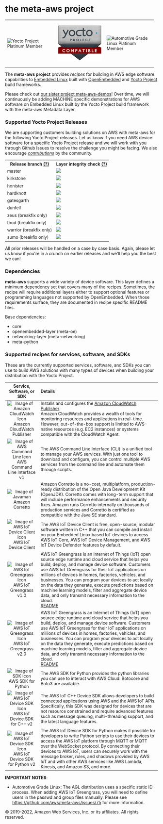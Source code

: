 # the meta-aws project
<table border="0" rules="none">
<tr border="0">
<td width="150" height="150"><img alt="Yocto Project Platinum Member"
src="images/lf_yp_plat.png"></td>
<td width="150" height="150"><img alt="Yocto Project Layer Compatible"
src="images/LF_17_02_Yocto-Badge-Update_Compatible_Final_Blank.png"></td>
<td width="150" height="150"><img alt="Automotive Grade Linux Platinum Member"
src="images/agl-member-plat.png"></td>
</tr>
</table>

The **meta-aws project** provides *recipes* for building in AWS edge software capabilities to [Embedded Linux](https://elinux.org) built with [OpenEmbedded](https://www.openembedded.org) and [Yocto Project](https://www.yoctoproject.org/) build frameworks.

Please check out [our sister project meta-aws-demos](https://github.com/aws-samples/meta-aws-demos)!  Over time, we will continuously be adding MACHINE specific demonstrations for AWS software on Embedded Linux built by the Yocto Project build framework with the meta-aws Metadata Layer.

### Supported Yocto Project Releases

We are supporting customers building solutions on AWS with meta-aws for the following Yocto Project releases.  Let us know if you need AWS device software for a specific Yocto Project release and we will work with you through Github Issues to resolve the challenge you might be facing.  We also encourage [*contributions*](CONTRIBUTING.md) by the community.

<table>
<tr><th>Release branch <a href="https://wiki.yoctoproject.org/wiki/Releases" target="none" title="What is this?">(?)</a></th><th>Layer integrity check <a href="https://www.yoctoproject.org/docs/2.5/dev-manual/dev-manual.html#making-sure-your-layer-is-compatible-with-yocto-project" target="none" title="What is this?">(?)</a></th></tr>
<tr><td>master</td><td><img src="https://codebuild.us-west-2.amazonaws.com/badges?uuid=eyJlbmNyeXB0ZWREYXRhIjoibjRaeDZVUzQrdTRtaDhmb0xRK0FCdndZRU00TytjSEJ6bGR2RzFLZFdOaTIwU0sxOFk5RUZ1Yk04VGxvWVlIVXIvai9aSUIyL1RkaXlSalAxS0IxWGdZPSIsIml2UGFyYW1ldGVyU3BlYyI6IkVWQnd5bXA4Si9zaW04OU4iLCJtYXRlcmlhbFNldFNlcmlhbCI6MX0%3D&branch=master"/></td></tr>
<tr><td>kirkstone</td><td><img src="https://codebuild.us-west-2.amazonaws.com/badges?uuid=eyJlbmNyeXB0ZWREYXRhIjoiUTVKN3F4ZGFZNUpkeFovZW5CTTVwQktlUThuRHZZTzNONWJ0M01ocUJWOVpwL2Y3NURVK2ovVVNoMjhMbFhpSTlkcFhiS0dPRzErWnhza2xqbkV3ZXpBPSIsIml2UGFyYW1ldGVyU3BlYyI6IkZBSTRWRHZXM082ZndXT1EiLCJtYXRlcmlhbFNldFNlcmlhbCI6MX0%3D&branch=kirkstone"/></td></tr>
<tr><td>honister</td><td><img src="https://codebuild.us-west-2.amazonaws.com/badges?uuid=eyJlbmNyeXB0ZWREYXRhIjoieE0zYzlVdG10WWdYT0RwUGhQRW80dVE5OVNWd1RjQ2pna0xoQm1kc09odjQ0ZjRSQmpveWVrdksrREdDVzcrQW10eVE5SFVpRmNHM2FnbnZMdmU0ZzVzPSIsIml2UGFyYW1ldGVyU3BlYyI6IlYrcmhWdkxqakNHYkUxUnMiLCJtYXRlcmlhbFNldFNlcmlhbCI6MX0%3D&branch=honister"/></td></tr>
<tr><td>hardknott</td><td><img src="https://codebuild.us-west-2.amazonaws.com/badges?uuid=eyJlbmNyeXB0ZWREYXRhIjoiaFQ3SEZZOTZGamdQWkt5RUREZS9XTjVxY1IvMlliUXRZcFVXODQxMjJDSW5tK0xWbzRneDdxQ2toZS93ek8zOXNCcHc1UFV2QVdjTXloRE5JMUU2Q0owPSIsIml2UGFyYW1ldGVyU3BlYyI6InRRay9YRTNyTTZGWUFWTTciLCJtYXRlcmlhbFNldFNlcmlhbCI6MX0%3D&branch=hardknott"/></td></tr>
<tr><td>gatesgarth </td><td><img src="https://codebuild.us-west-2.amazonaws.com/badges?uuid=eyJlbmNyeXB0ZWREYXRhIjoieTNEbG5BdFRvdXNJU20zUUprZU1EM2Q5c0RnNW9hRFVRQ2ZJeUFJSnN4UVQxdFhJNS9yMnhwaHB0dlhZSXZzTVUwMHRJWHZyU1NNRTc5WlJVbVBWZ1ZVPSIsIml2UGFyYW1ldGVyU3BlYyI6InJVSDhaZHhHN29ERjlqMEIiLCJtYXRlcmlhbFNldFNlcmlhbCI6MX0%3D&branch=gatesgarth"/></td></tr>
<tr><td>dunfell</td><td><img src="https://codebuild.us-west-2.amazonaws.com/badges?uuid=eyJlbmNyeXB0ZWREYXRhIjoiTk9VRSs1aHBiMXpMTzJLbVlBTVFvUXU5blNQb0hzd2o5TEJZWUVwajBnbXpacmROMlM4VzE4aWU4dDIvWG9nTHN5TXY1UWxNeW1LL1lrTkVYcWJmcE1BPSIsIml2UGFyYW1ldGVyU3BlYyI6IlM5emZaLzVaTDVxL09DYnQiLCJtYXRlcmlhbFNldFNlcmlhbCI6MX0%3D&branch=dunfell"/></td></tr>
<tr><td>zeus (breakfix only)</td><td><img src="https://codebuild.us-east-1.amazonaws.com/badges?uuid=eyJlbmNyeXB0ZWREYXRhIjoiYXZDSnIwdXVNSFRjMW13MmxVOVZYZVJhVktKTkVScG1UQURqTDdpMHlrYXFKS2x0VHdXV1ZzeUVxR0Q1cVU4RTBtUkkzWnVOMjRPdVZhKzRhSTBqQkI4PSIsIml2UGFyYW1ldGVyU3BlYyI6IlNwZXFGbXJ3U0ZwM1dLQVciLCJtYXRlcmlhbFNldFNlcmlhbCI6MX0%3D&branch=zeus"/></td></tr>
<tr><td>thud (breakfix only)</td><td><img src="https://codebuild.us-east-1.amazonaws.com/badges?uuid=eyJlbmNyeXB0ZWREYXRhIjoiK0IwWDFuaTZFZFd4NVY3N2UwdGdGcWtsMGtDc2dRVEgzMHdxV2V6TU5ZRmpOU01MaUtreVowSlJid204VHEwelIzdGoxQnJ4RnViNWI0bjQ3cEgxN1k4PSIsIml2UGFyYW1ldGVyU3BlYyI6IjA3ZndZRHFjeVlKMGUvQ2IiLCJtYXRlcmlhbFNldFNlcmlhbCI6MX0%3D&branch=thud"/></td></tr>
<tr><td>warrior (breakfix only)</td><td><img src="https://codebuild.us-west-2.amazonaws.com/badges?uuid=eyJlbmNyeXB0ZWREYXRhIjoiR0kyTTJZek11SHkwTGJ2QVlsWE1uTjUyNTJYdjhmaEtKVUcvZXNWUzFBSXFBUHJuN0hoc2k0SVRMRWhWOWRBcWovTEQ3RUF6aWdpbmhtZEN5RUR4VDRBPSIsIml2UGFyYW1ldGVyU3BlYyI6Inoyd1VHbU5Qd0FGTXhBYTIiLCJtYXRlcmlhbFNldFNlcmlhbCI6MX0%3D&branch=warrior"/></td></tr>
<tr><td>sumo (breakfix only)</td><td><img src="https://codebuild.us-west-2.amazonaws.com/badges?uuid=eyJlbmNyeXB0ZWREYXRhIjoiOHhleEREbml5SDJnanZQL0FIb1lKZDlmT1JFZ3dROGdwekhiVEhYWGxSVzQwSGFKM09DaWplcnNwNFVRMTVsd2hTZytwdE9KNXNMRUdlNDZ6ck0xaDBzPSIsIml2UGFyYW1ldGVyU3BlYyI6InVmQnp4a2h4d1pEU0xDeUYiLCJtYXRlcmlhbFNldFNlcmlhbCI6MX0%3D&branch=sumo"/></td></tr>
</table>

All prior releases will be handled on a case by case basis.  Again, please let us know if you're in a crunch on earlier releases and we'll help you the best we can!

### Dependencies

**meta-aws** supports a wide variety of device software.  This layer defines a minimum dependency set that covers many of the recipes.  Sometimes, the recipe will require additional layers either to support optional features or programming languages not supported by OpenEmbedded. When those requirements surface, they are documented in recipe specific README files.

Base dependencies:

* core
* openembedded-layer (meta-oe)
* networking-layer (meta-networking)
* meta-python

### Supported recipes for services, software, and SDKs

These are the currently supported services, software, and SDKs you can use to build AWS solutions with many types of devices when building your distribution with the Yocto Project.


|Service, Software, or SDK |Details |
|:------------------------:|:-------|
|<center>![Image of Amazon CloudWatch Icon](images/Arch_Amazon-CloudWatch_64.png)<br/>Amazon CloudWatch Publisher</center>|Installs and configures the [Amazon CloudWatch Publisher](https://github.com/awslabs/amazon-cloudwatch-publisher).<br/>Amazon CloudWatch provides a wealth of tools for monitoring resources and applications in real-time. However, out-of-the-box support is limited to AWS-native resources (e.g. EC2 instances) or systems compatible with the CloudWatch Agent.|
|![Image of AWS Command Line Icon](images/Arch_AWS-Command-Line-Interface_64.png)<br/>AWS Command Line Interface v1|The AWS Command Line Interface (CLI) is a unified tool to manage your AWS services. With just one tool to download and configure, you can control multiple AWS services from the command line and automate them through scripts.|
|<center>![Image of Javaman](images/corretto.png)<br/>Amazon Corretto</center>|Amazon Corretto is a no-cost, multiplatform, production-ready distribution of the Open Java Development Kit (OpenJDK). Corretto comes with long-term support that will include performance enhancements and security fixes. Amazon runs Corretto internally on thousands of production services and Corretto is certified as compatible with the Java SE standard.|
|<center>![Image of AWS IoT Device Client Icon](images/Arch_AWS-Tools-and-SDKs_64.png)</br>AWS IoT Device Client</center>|The AWS IoT Device Client is free, open-source, modular software written in C++ that you can compile and install on your Embedded Linux based IoT devices to access AWS IoT Core, AWS IoT Device Management, and AWS IoT Device Defender features by default.|
|<center>![Image of AWS IoT Greengrass Icon](images/Arch_AWS-IoT-Greengrass_64.png)<br/>AWS IoT Greengrass<br/>v1.0</center>|AWS IoT Greengrass is an Internet of Things (IoT) open source edge runtime and cloud service that helps you build, deploy, and manage device software. Customers use AWS IoT Greengrass for their IoT applications on millions of devices in homes, factories, vehicles, and businesses. You can program your devices to act locally on the data they generate, execute predictions based on machine learning models, filter and aggregate device data, and only transmit necessary information to the cloud.<br/><a href="recipes-iot/aws-iot-greengrass/README.md#aws-iot-greengrass-v1">README</a>|
|<center>![Image of AWS IoT Greengrass Icon](images/Arch_AWS-IoT-Greengrass_64.png)<br/>AWS IoT Greengrass<br/>v2.0</center>|AWS IoT Greengrass is an Internet of Things (IoT) open source edge runtime and cloud service that helps you build, deploy, and manage device software. Customers use AWS IoT Greengrass for their IoT applications on millions of devices in homes, factories, vehicles, and businesses. You can program your devices to act locally on the data they generate, execute predictions based on machine learning models, filter and aggregate device data, and only transmit necessary information to the cloud.<br/><a href="recipes-iot/aws-iot-greengrass/README.md#aws-iot-greengrass-v2">README</a>|
|<center>![Image of SDK Icon](images/Arch_AWS-Tools-and-SDKs_64.png)</br>AWS SDK for Python</center>|The AWS SDK for Python provides the python libraries you can use to interact with AWS Cloud. Botocore and Boto3 are available.|
|<center>![Image of AWS IoT Device SDK Icon](images/Arch_AWS-Tools-and-SDKs_64.png)</br>AWS IoT Device SDK for C++ v2|The AWS IoT C++ Device SDK allows developers to build connected applications using AWS and the AWS IoT APIs. Specifically, this SDK was designed for devices that are not resource constrained and require advanced features such as message queuing, multi-threading support, and the latest language features.|
|<center>![Image of AWS IoT Device SDK Icon](images/Arch_AWS-Tools-and-SDKs_64.png)</br>AWS IoT Device SDK for Python v2|The AWS IoT Device SDK for Python makes it possible for developers to write Python scripts to use their devices to access the AWS IoT platform through MQTT or MQTT over the WebSocket protocol. By connecting their devices to AWS IoT, users can securely work with the message broker, rules, and shadows provided by AWS IoT and with other AWS services like AWS Lambda, Kinesis, and Amazon S3, and more.|

**IMPORTANT NOTES**: 

* Automotive Grade Linux: The AGL distribution uses a specific static ID process. When adding AWS IoT Greengrass, you will need to define users in the passwd and group files manually. Please see https://github.com/aws/meta-aws/issues/75 for more information.

© 2019-2022, Amazon Web Services, Inc. or its affiliates. All rights reserved.
